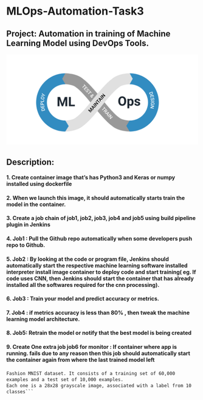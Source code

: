 # MLOps-Automation-Task3
## Project: Automation in training of Machine Learning Model using DevOps Tools.

![](images/0.png)

## Description:
#### 1. Create container image that’s has Python3 and Keras or numpy  installed  using dockerfile 
#### 2. When we launch this image, it should automatically starts train the model in the container.
#### 3. Create a job chain of job1, job2, job3, job4 and job5 using build pipeline plugin in Jenkins 
#### 4.  Job1 : Pull  the Github repo automatically when some developers push repo to Github.
#### 5.  Job2 : By looking at the code or program file, Jenkins should automatically start the respective machine learning software installed interpreter install image container to deploy code  and start training( eg. If code uses CNN, then Jenkins should start the container that has already installed all the softwares required for the cnn processing).
#### 6. Job3 : Train your model and predict accuracy or metrics.
#### 7. Job4 : if metrics accuracy is less than 80%  , then tweak the machine learning model architecture.
#### 8. Job5: Retrain the model or notify that the best model is being created
#### 9. Create One extra job job6 for monitor : If container where app is running. fails due to any reason then this job should automatically start the container again from where the last trained model left

```Dataset used to train this Model:
Fashion MNIST dataset. It consists of a training set of 60,000 
examples and a test set of 10,000 examples. 
Each one is a 28x28 grayscale image, associated with a label from 10 classes```

